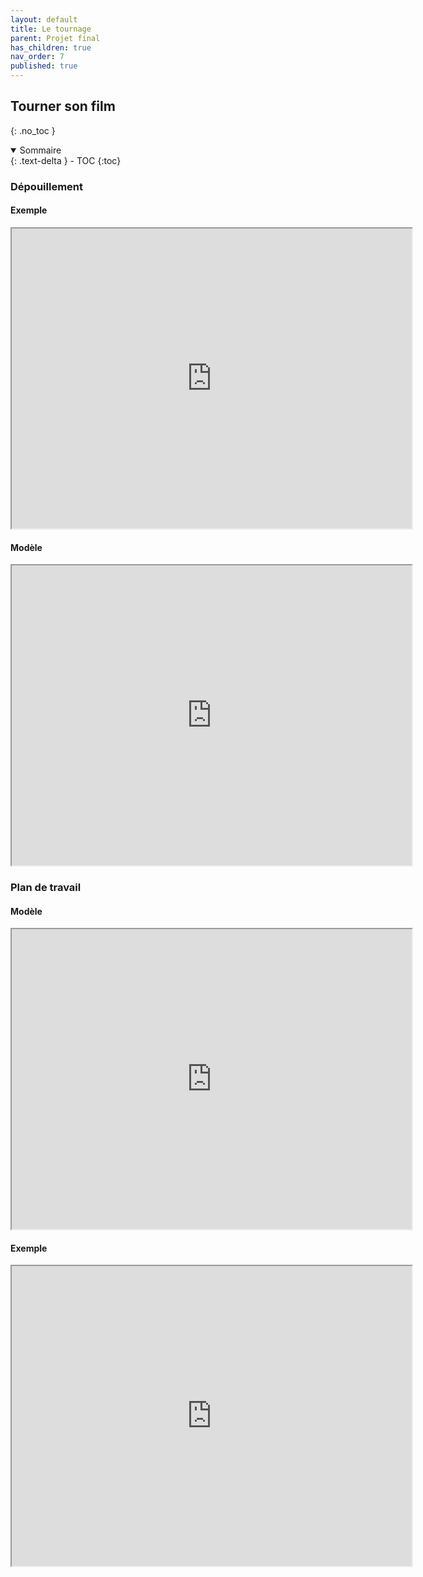 ```yaml
---
layout: default
title: Le tournage
parent: Projet final
has_children: true
nav_order: 7
published: true
---
```

## Tourner son film
{: .no_toc }

<details open markdown="block">
  <summary>
    Sommaire
  </summary>
  {: .text-delta }
- TOC
{:toc}
</details>

### Dépouillement

#### Exemple

<iframe src="https://drive.google.com/file/d/1_gET48B40nRQF_Vzup2ZMAb1pjy9zFU2/preview" width="640" height="480" allow="autoplay"></iframe>

#### Modèle

<iframe src="https://drive.google.com/file/d/1_depBXXAs9N1iy4vF9r390nRyhvxhZnZ/preview" width="640" height="480" allow="autoplay"></iframe>

### Plan de travail

#### Modèle

<iframe src="https://drive.google.com/file/d/1a6KQljJvuj7DNr1V1Ul3LebNlvxnvTrm/preview" width="640" height="480" allow="autoplay"></iframe>

#### Exemple

<iframe src="https://drive.google.com/file/d/1aGhErFxbwa-Y71S7WFwchZIeP_Yl-pK4/preview" width="640" height="480" allow="autoplay"></iframe>
